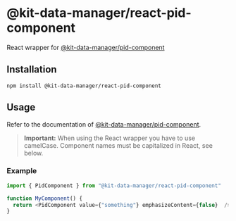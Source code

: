 # @kit-data-manager/react-pid-component

React wrapper for [@kit-data-manager/pid-component](https://github.com/kit-data-manager/pid-component)

## Installation

    npm install @kit-data-manager/react-pid-component

## Usage

Refer to the documentation of [@kit-data-manager/pid-component](https://github.com/kit-data-manager/pid-component). 

> **Important:** When using the React wrapper you have to use camelCase. Component names must be capitalized in React, see below.

### Example

```typescript jsx
import { PidComponent } from "@kit-data-manager/react-pid-component"

function MyComponent() {
  return <PidComponent value={"something"} emphasizeContent={false}  />
}
```